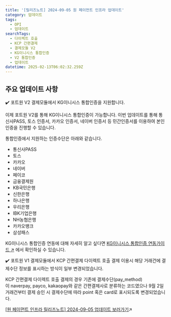 ```yaml
---
title: '[릴리즈노트] 2024-09-05 원 페이먼트 인프라 업데이트'
category: 업데이트
tags:
  - OPI
  - 업데이트
searchTags:
  - 다이렉트 호출
  - KCP 간편결제
  - 결제모듈 V2
  - KG이니시스 통합인증
  - V2 통합인증
  - 업데이트
datetime: 2025-02-13T06:02:32.259Z
---
```


<Callout title="2024년 9월 5일 원 페이먼트 인프라 업데이트 소식을 안내드립니다." />



## **주요 업데이트 사항**

<Tag text="결제모듈 V2" />

✔️ 포트원 V2 결제모듈에서 KG이니시스 통합인증을 지원합니다.

이제 포트원 V2를 통해 KG이니시스 통합인증이 가능합니다. 이번 업데이트를 통해 통신사PASS, 토스 인증서, 카카오 인증서, 네이버 인증서 등 민간인증서를 이용하여 본인인증을 진행할 수 있습니다.

통합인증에서 지원하는 인증수단은 아래와 같습니다.

- 통신사PASS
- 토스
- 카카오
- 네이버
- 페이코
- 금융결제원
- KB국민은행
- 신한은행
- 하나은행
- 우리은행
- IBK기업은행
- NH농협은행
- 카카오뱅크
- 삼성패스

KG이니시스 통합인증 연동에 대해 자세히 알고 싶다면 [KG이니시스 통합인증 연동가이드 ↗](https://developers.portone.io/opi/ko/integration/pg/v2/inicis-unified-identity-verification?v=v2) 에서 확인하실 수 있습니다.

<Tag text="결제모듈 V1" />

✔️ 포트원 V1 결제모듈에서 KCP 간편결제 다이렉트 호출 결제 이용시 해당 거래건에 결제수단 정보를 표시하는 방식이 일부 변경되었습니다.

KCP 간편결제 다이렉트 호출 결제의 경우 기존에 결제수단(pay\_method)이 naverpay, payco, kakaopay와 같은 간편결제사로 분류하는 코드였으나 9월 2일 거래건부터 결제 승인 시 결제수단에 따라 point 혹은 card로 표시되도록 변경되었습니다.

[\[원 페이먼트 인프라 릴리즈노트\] 2024-09-05 업데이트 보러가기](https://developers.portone.io/release-notes/api-sdk/2024-09-05)↗
